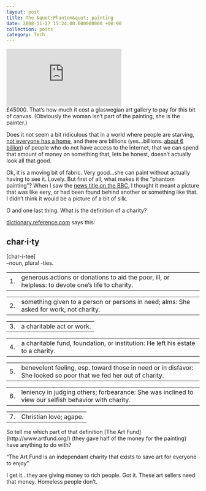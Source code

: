 ```yaml
---
layout: post
title: The &quot;Phantom&quot; painting
date: 2008-11-27 15:24:00.000000000 +00:00
collection: posts
category: Tech
---
```


[![](http://images.newsquest.co.uk/image.php?id=1055278&type=full)](http://images.newsquest.co.uk/image.php?id=1055278&type=full)  
£45000. That’s how much it cost a glaswegian art gallery to pay for this bit of canvas. (Obviously the woman isn’t part of the painting, she is the painter.)

Does it not seem a bit ridiculous that in a world where people are starving, [not everyone has a home](http://en.wikipedia.org/wiki/Homeless#Tracking_and_counting_the_homeless), and there are billions (yes…billions. [about 6 billion](http://www.internetworldstats.com/stats.htm)) of people who do not have access to the internet, that we can spend that amount of money on something that, lets be honest, doesn’t actually look all that good.

Ok, it is a moving bit of fabric. Very good…she can paint without actually having to see it. Lovely. But first of all, what makes it the “phantom painting”? When I saw the [news title on the BBC](http://news.bbc.co.uk/1/hi/scotland/glasgow_and_west/7752232.stm), I thought it meant a picture that was like eery, or had been found behind another or something like that. I didn’t think it would be a picture of a bit of silk.

O and one last thing. What is the definition of a charity?

[dictionary.reference.com](http://dictionary.reference.com/browse/charity) says this:


## char⋅i⋅ty

<span class="pronset"><span class="show_ipapr" style="display:none;"><span class="prondelim">/</span><span class="pron">ˈtʃær![](http://cache.lexico.com/dictionary/graphics/luna/thinsp.png)ɪ![](http://cache.lexico.com/dictionary/graphics/luna/thinsp.png)ti</span><span class="prondelim">/</span><span class="pron_toggle" style="display:inline;">[Show Spelled Pronunciation]( "Click to show spelled pronunciation")</span></span><span class="show_spellpr" style="display:inline;"><span class="prondelim">[</span><span class="pron"><span class="boldface">char</span>-i-tee</span><span class="prondelim">]</span></span></span>  
<span class="pg">–noun, </span><span class="pg">plural </span><span class="secondary-bf">-ties.</span>

<table class="luna-Ent"><tbody><tr><td class="dnindex">1.</td><td>generous actions or donations to aid the poor, ill, or helpless: <span class="ital-inline">to devote one’s life to charity. </span></td></tr></tbody></table><table class="luna-Ent"><tbody><tr><td class="dnindex">2.</td><td>something given to a person or persons in need; alms: <span class="ital-inline">She asked for work, not charity. </span></td></tr></tbody></table><table class="luna-Ent"><tbody><tr><td class="dnindex">3.</td><td>a charitable act or work.</td></tr></tbody></table><table class="luna-Ent"><tbody><tr><td class="dnindex">4.</td><td>a charitable fund, foundation, or institution: <span class="ital-inline">He left his estate to a charity. </span></td></tr></tbody></table><table class="luna-Ent"><tbody><tr><td class="dnindex">5.</td><td>benevolent feeling, esp. toward those in need or in disfavor: <span class="ital-inline">She looked so poor that we fed her out of charity. </span></td></tr></tbody></table><table class="luna-Ent"><tbody><tr><td class="dnindex">6.</td><td>leniency in judging others; forbearance: <span class="ital-inline">She was inclined to view our selfish behavior with charity. </span></td></tr></tbody></table><table class="luna-Ent"><tbody><tr><td class="dnindex">7.</td><td>Christian love; agape.</td></tr></tbody></table>So tell me which part of that definition [The Art Fund](http://www.artfund.org/) (they gave half of the money for the painting) have anything to do with?

“The Art Fund is an independant charity that exists to save art for everyone to enjoy”

I get it…they are giving money to rich people. Got it. These art sellers need that money. Homeless people don’t.
